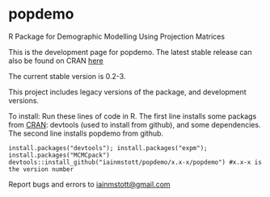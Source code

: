 # popdemo
R Package for Demographic Modelling Using Projection Matrices

This is the development page for popdemo. The latest stable release can also be found on CRAN [here](https://cran.r-project.org/web/packages/popdemo)

The current stable version is 0.2-3.

This project includes legacy versions of the package, and development versions.

To install:
Run these lines of code in R. 
The first line installs some packags from [CRAN](https://cran.r-project.org/): devtools (used to install from github), and some dependencies. 
The second line installs popdemo from github.
```
install.packages("devtools"); install.packages("expm"); install.packages("MCMCpack")
devtools::install_github("iainmstott/popdemo/x.x-x/popdemo") #x.x-x is the version number
```

Report bugs and errors to iainmstott@gmail.com
